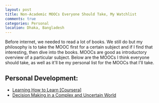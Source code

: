 ```yaml
---
layout: post
title: Non-Academic MOOCs Everyone Should Take, My Watchlist
comments: true
categories: Personal
location: Dhaka, Bangladesh
---
```


Before internet, we needed to read a lot of books. We still do but my philosophy is to take the MOOC first for a certain subject and if I find that interesting, then dive into the books. MOOCs are good as introductory overview of a particular subject. Below are the MOOCs I think everyone should take, as well as it'll be my personal list for the MOOCs that I'll take.

## Personal Development:

- <a href="https://coursera.org/learn/learning-how-to-learn?siteID=SAyYsTvLiGQ-Gv9FPHjsCEY3VDhRtDFuJg&utm_content=10&utm_medium=partners&utm_source=linkshare&utm_campaign=SAyYsTvLiGQ" target="_blank">Learning How to Learn [Coursera]</a>
- <a href="https://www.futurelearn.com/courses/complexity-and-uncertainty" target="_blank">Decision Making in a Complex and Uncertain World</a>